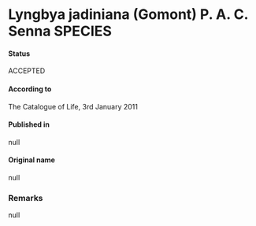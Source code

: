 # Lyngbya jadiniana (Gomont) P. A. C. Senna SPECIES

#### Status
ACCEPTED

#### According to
The Catalogue of Life, 3rd January 2011

#### Published in
null

#### Original name
null

### Remarks
null